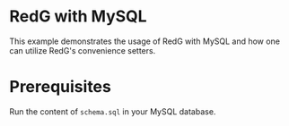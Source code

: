 # RedG with MySQL

This example demonstrates the usage of RedG with MySQL and how one can utilize RedG's convenience setters.

# Prerequisites

Run the content of `schema.sql` in your MySQL database.